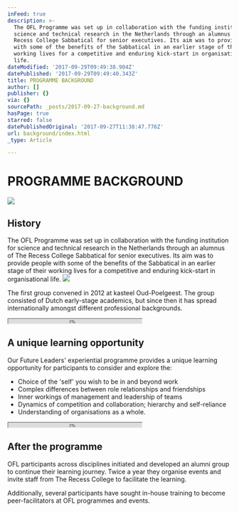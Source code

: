 ```yaml
---
inFeed: true
description: >-
  The OFL Programme was set up in collaboration with the funding institution for
  science and technical research in the Netherlands through an alumnus of The
  Recess College Sabbatical for senior executives. Its aim was to provide people
  with some of the benefits of the Sabbatical in an earlier stage of their
  working lives for a competitive and enduring kick-start in organisational
  life.
dateModified: '2017-09-29T09:49:38.904Z'
datePublished: '2017-09-29T09:49:40.343Z'
title: PROGRAMME BACKGROUND
author: []
publisher: {}
via: {}
sourcePath: _posts/2017-09-27-background.md
hasPage: true
starred: false
datePublishedOriginal: '2017-09-27T11:38:47.776Z'
url: background/index.html
_type: Article

---
```

# PROGRAMME BACKGROUND
![](https://the-grid-user-content.s3-us-west-2.amazonaws.com/d7f736ca-fdb6-4360-a7e9-afea29c6f8dc.png)

## History

The OFL Programme was set up in collaboration with the funding institution for science and technical research in the Netherlands through an alumnus of The Recess College Sabbatical for senior executives. Its aim was to provide people with some of the benefits of the Sabbatical in an earlier stage of their working lives for a competitive and enduring kick-start in organisational life.
![](https://the-grid-user-content.s3-us-west-2.amazonaws.com/109c83c3-e9f7-4e1e-a0c0-f196350cba0c.jpg)

The first group convened in 2012 at kasteel Oud-Poelgeest. The group consisted of Dutch early-stage academics, but since then it has spread internationally amongst different professional backgrounds.

<iframe src="https://the-grid.github.io/ed-userhtml/?g=eJyz0U8qsgMABDUBfg" height="10" style=""></iframe>

## A unique learning opportunity

Our Future Leaders' experiential programme provides a unique learning opportunity for participants to consider and explore the:

* Choice of the 'self' you wish to be in and beyond work
* Complex differences between role relationships and friendships
* Inner workings of management and leadership of teams
* Dynamics of competition and collaboration; hierarchy and self-reliance
* Understanding of organisations as a whole.

<iframe src="https://the-grid.github.io/ed-userhtml/?g=eJyz0U8qsgMABDUBfg" height="10" style=""></iframe>

## After the programme

OFL participants across disciplines initiated and developed an alumni group to continue their learning journey. Twice a year they organise events and invite staff from The Recess College to facilitate the learning.

Additionally, several participants have sought in-house training to become peer-facilitators at OFL programmes and events.